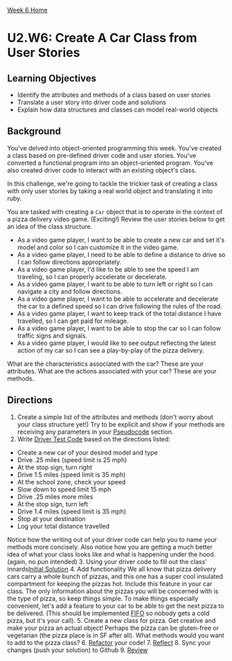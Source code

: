 [Week 6 Home](../)

# U2.W6: Create A Car Class from User Stories

## Learning Objectives
- Identify the attributes and methods of a class based on user stories
- Translate a user story into driver code and solutions
- Explain how data structures and classes can model real-world objects


## Background
You've delved into object-oriented programming this week. You've created a class based on pre-defined driver code and user stories. You've converted a functional program into an object-oriented program. You've also created driver code to interact with an existing object's class.

In this challenge, we're going to tackle the trickier task of creating a class with only user stories by taking a real world object and translating it into ruby.

You are tasked with creating a `Car` object that is to operate in the context of a pizza delivery video game. (Exciting!) Review the user stories below to get an idea of the class structure.

- As a video game player, I want to be able to create a new car and set it's model and color so I can customize it in the video game.
- As a video game player, I need to be able to define a distance to drive so I can follow directions appropriately.
- As a video game player, I'd like to be able to see the speed I am traveling, so I can properly accelerate or decelerate.
- As a video game player, I want to be able to turn left or right so I can navigate a city and follow directions.
- As a video game player, I want to be able to accelerate and decelerate the car to a defined speed so I can drive following the rules of the road. 
- As a video game player, I want to keep track of the total distance I have travelled, so I can get paid for mileage.
- As a video game player, I want to be able to stop the car so I can follow traffic signs and signals.
- As a video game player, I would like to see output reflecting the latest action of my car so I can see a play-by-play of the pizza delivery.

What are the characteristics associated with the car?  These are your attributes.  What are the actions associated with your car?  These are your methods. 

## Directions

1. Create a simple list of the attributes and methods (don't worry about your class structure yet!)  Try to be explicit and show if your methods are receiving any parameters in your [Pseudocode](../references/pseudocode.md) section. 
2. Write [Driver Test Code](../references/driver_code.md) based on the directions listed: 
- Create a new car of your desired model and type  
- Drive .25 miles (speed limit is 25 mph)  
- At the stop sign, turn right  
- Drive 1.5 miles (speed limit is 35 mph)  
- At the school zone, check your speed   
- Slow down to speed limit 15 mph  
- Drive .25 miles more miles  
- At the stop sign, turn left    
- Drive 1.4 miles (speed limit is 35 mph)  
- Stop at your destination  
- Log your total distance travelled  

Notice how the writing out of your driver code can help you to name your methods more concisely.  Also notice how you are getting a much better idea of what your class looks like and what is happening under the hood. (again, no pun intended) 
3. Using your driver code to fill out the class' innards[Initial Solution](../../references/initial_solution.md)
4. Add functionality We all know that pizza delivery cars carry a whole bunch of pizzas, and this one has a super cool insulated compartment for keeping the pizzas hot. Include this feature in your car class. The only information about the pizzas you will be concerned with is the type of pizza, so keep things simple. To make things especially convenient, let's add a feature to your car to be able to get the next pizza to be delivered.  (This should be implemented [FIFO](http://en.wikipedia.org/wiki/FIFO) so nobody gets a cold pizza, but it's your call).
5. Create a new class for pizza. Get creative and make your pizza an actual object!  Perhaps the pizza can be gluten-free or vegetarian (the pizza place is in SF after all).  What methods would you want to add to the pizza class?
6. [Refactor](../../references/refactoring.md) your code!
7. [Reflect](../../references/reflection_guidelines.md)
8. Sync your changes (push your solution) to Github
9. [Review](../../references/review.md)